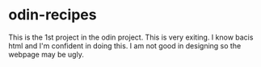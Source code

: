 # odin-recipes
This is the 1st project in the odin project. This is very exiting. 
I know bacis html and I'm confident in doing this. I am not good in designing so the webpage may be ugly. 
